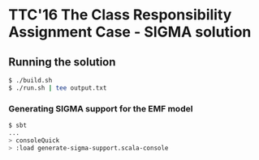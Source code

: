 # TTC'16 The Class Responsibility Assignment Case - SIGMA solution

## Running the solution

```sh
$ ./build.sh
$ ./run.sh | tee output.txt
```

### Generating SIGMA support for the EMF model

```sh
$ sbt
...
> consoleQuick
> :load generate-sigma-support.scala-console
```
